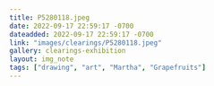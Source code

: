 ```yaml
---
title: P5280118.jpeg
date: 2022-09-17 22:59:17 -0700
dateadded: 2022-09-17 22:59:17 -0700
link: "images/clearings/P5280118.jpeg"
gallery: clearings-exhibition
layout: img_note
tags: ["drawing", "art", "Martha", "Grapefruits"]
--- 
```

